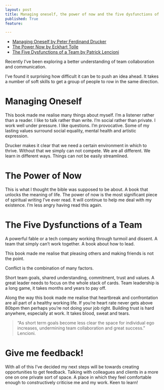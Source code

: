 ```yaml
---
layout: post
title: Managing oneself, the power of now and the five dysfunctions of a team
published: True
feature: 

---
```


*   [Managing Oneself by Peter Ferdinand Drucker](http://www.amazon.com/Managing-Oneself-Harvard-Business-Classics/dp/142212312X)
*   [The Power Now by Eckhart Tolle](http://www.amazon.com/The-Power-Now-Spiritual-Enlightenment/dp/1577314808)
*   [The Five Dysfunctions of a Team by Patrick Lencioni](http://www.amazon.com/The-Five-Dysfunctions-Team-Leadership/dp/0787960756)

Recently I’ve been exploring a better understanding of team collaboration and communication.

I’ve found it surprising how difficult it can be to push an idea ahead. It takes a number of soft skills to get a group of people to row in the same direction.

# Managing Oneself

This book made me realise many things about myself. I’m a listener rather than a reader. I like to talk rather than write. I’m social rather than private. I work well under pressure. I like questions. I’m provocative. Some of my lasting values surround social equality, mental health and artistic expression.

Drucker makes it clear that we need a certain environment in which to thrive. Without that we simply can not compete. We are all different. We learn in different ways. Things can not be easily streamlined.

# The Power of Now

This is what I thought the bible was supposed to be about. A book that unlocks the meaning of life. The power of now is the most significant piece of spiritual writing I’ve ever read. It will continue to help me deal with my existence. I’m less angry having read this again.

# The Five Dysfunctions of a Team

A powerful fable or a tech company working through turmoil and dissent. A team that simply can’t work together. A book about how to lead.

This book made me realise that pleasing others and making friends is not the point.

Conflict is the combination of many factors.

Short team goals, shared understanding, commitment, trust and values. A great leader needs to focus on the whole stack of cards. Team leadership is a long game, it takes months and years to pay off.

Along the way this book made me realise that heartbreak and confrontation are all part of a healthy working life. If you’re heart rate never gets above 80bpm then perhaps you’re not doing your job right. Building trust is hard anywhere, especially at work. It takes blood, sweat and tears.

> “As short term goals become less clear the space for individual ego increases, undermining team collaboration and great success.” Lencioni.

# Give me feedback!

With all of this I’ve decided my next steps will be towards creating opportunities to get feedback. Talking with colleagues and clients in a more one on one private sort of space. A place in which they feel comfortable enough to constructively criticise me and my work. Keen to learn!